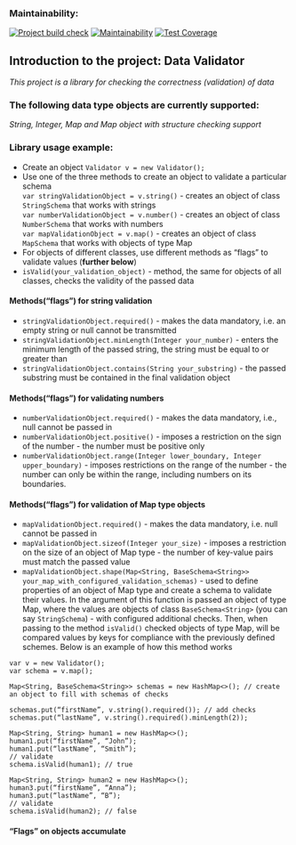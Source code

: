 <!-- ### Hexlet tests and linter status:
[![Actions Status](https://github.com/MirrexOne/java-project-78/actions/workflows/hexlet-check.yml/badge.svg)](https://github.com/MirrexOne/java-project-78/actions) -->

### Maintainability:
[![Project build check](https://github.com/MirrexOne/java-project-78/actions/workflows/main.yml/badge.svg)](https://github.com/MirrexOne/java-project-78/actions)
[![Maintainability](https://api.codeclimate.com/v1/badges/358d4c2285b0df0dda67/maintainability)](https://codeclimate.com/github/MirrexOne/java-project-78/maintainability)
[![Test Coverage](https://api.codeclimate.com/v1/badges/358d4c2285b0df0dda67/test_coverage)](https://codeclimate.com/github/MirrexOne/java-project-78/test_coverage)

## Introduction to the project: Data Validator
*This project is a library for checking the correctness (validation) of data*

### The following data type objects are currently supported:
*String, Integer, Map and Map object with structure checking support*

### Library usage example:
- Create an object ```` Validator v = new Validator(); ````
- Use one of the three methods to create an object to validate a particular schema   
```var stringValidationObject = v.string()``` - creates an object of class ``StringSchema`` that works with strings  
```var numberValidationObject = v.number()``` - creates an object of class ``NumberSchema`` that works with numbers  
```var mapValidationObject = v.map()``` - creates an object of class ``MapSchema`` that works with objects of type Map 
- For objects of different classes, use different methods as “flags” to validate values (__further below__)   
- ```isValid(your_validation_object)``` - method, the same for objects of all classes, checks the validity of the passed data  

#### Methods(“flags”) for string validation ####
- ```stringValidationObject.required()``` - makes the data mandatory, i.e. an empty string or null cannot be transmitted
- ```stringValidationObject.minLength(Integer your_number)``` - enters the minimum length of the passed string, the string must be equal to or greater than
- ```stringValidationObject.contains(String your_substring)``` - the passed substring must be contained in the final validation object  

#### Methods(“flags”) for validating numbers ####
- ```numberValidationObject.required()``` - makes the data mandatory, i.e., null cannot be passed in
- ```numberValidationObject.positive()``` - imposes a restriction on the sign of the number - the number must be positive only
- ```numberValidationObject.range(Integer lower_boundary, Integer upper_boundary)``` - imposes restrictions on the range of the number - the number can only be within the range, including numbers on its boundaries.

#### Methods(“flags”) for validation of Map type objects ####
- ```mapValidationObject.required()``` - makes the data mandatory, i.e. null cannot be passed in
- ```mapValidationObject.sizeof(Integer your_size)``` - imposes a restriction on the size of an object of Map type - the number of key-value pairs must match the passed value 
- ```mapValidationObject.shape(Map<String, BaseSchema<String>> your_map_with_configured_validation_schemas)``` - used to define properties of an object of Map type and create a schema to validate their values. In the argument of this function is passed an object of type Map, where the values are objects of class ```BaseSchema<String>``` (you can say ``StringSchema``) - with configured additional checks. Then, when passing to the method ```isValid()``` checked objects of type Map, will be compared values by keys for compliance with the previously defined schemes. 
Below is an example of how this method works
```
var v = new Validator();
var schema = v.map();

Map<String, BaseSchema<String>> schemas = new HashMap<>(); // create an object to fill with schemas of checks

schemas.put(“firstName”, v.string().required()); // add checks
schemas.put(“lastName”, v.string().required().minLength(2));

Map<String, String> human1 = new HashMap<>();
human1.put(“firstName”, “John”);
human1.put(“lastName”, “Smith”);
// validate
schema.isValid(human1); // true

Map<String, String> human2 = new HashMap<>();
human3.put(“firstName”, “Anna”);
human3.put(“lastName”, “B”);
// validate
schema.isValid(human2); // false
```

#### “Flags” on objects accumulate ####
